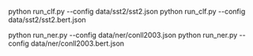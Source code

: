 python run_clf.py --config data/sst2/sst2.json
python run_clf.py --config data/sst2/sst2.bert.json

python run_ner.py --config data/ner/conll2003.json
python run_ner.py --config data/ner/conll2003.bert.json